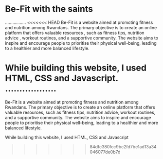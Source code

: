 # Be-Fit with the saints
.................
<<<<<<< HEAD
Be-Fit is a website aimed at promoting fitness and nutrition among Rwandans. The primary objective is to create an online platform that offers valuable resources , such as fitness tips, nutrition advice , workout routines, and a supportive community. The website aims to inspire and encourage people to prioritise their physical well-being, leading to a healthier and more balanced lifestyle.

While building this website, I used HTML, CSS and Javascript.
..................
=======
Be-Fit is a website aimed at promoting fitness and nutrition among Rwandans. The primary objective is to create an online platform that offers valuable resources, such as fitness tips, nutrition advice, workout routines, and a supportive community. The website aims to inspire and encourage people to prioritise their physical well-being, leading to a healthier and more balanced lifestyle.

While building this website, I used HTML, CSS and Javascript
>>>>>>> 84dfc380fcc9bc2fd7be1ad13a34046077de0b7d
